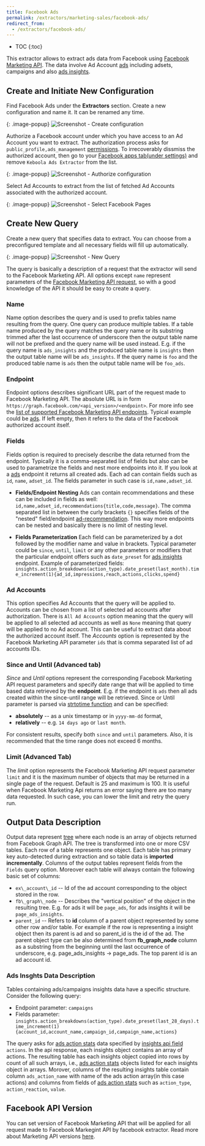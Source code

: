 ```yaml
---
title: Facebook Ads
permalink: /extractors/marketing-sales/facebook-ads/
redirect_from:
  - /extractors/facebook-ads/
---
```


* TOC
{:toc}

This extractor allows to extract ads data from Facebook using [Facebook Marketing API](https://developers.facebook.com/docs/marketing-api/reference/v2.8).
The data involve Ad Account [ads](https://developers.facebook.com/docs/marketing-api/reference/adgroup) including adsets, campaigns
and also [ads insights](https://developers.facebook.com/docs/marketing-api/reference/adgroup/insights/).

## Create and Initiate New Configuration
Find Facebook Ads under the **Extractors** section. Create a new configuration and name it. It can be renamed any time.

{: .image-popup}
![Screenshot - Create configuration](/extractors/facebook-ads/createconfig.png)

Authorize a Facebook account under which you have access to an Ad Account you want to extract. The authorization process asks for `public_profile,ads_management` [permissions](https://developers.facebook.com/docs/facebook-login/permissions). To irrecoverably dissmiss the authorized account, then go to your [Facebook apps tab(under settings)](https://www.facebook.com/settings?tab=applications) and remove `Keboola Ads Extractor` from the list.

{: .image-popup}
![Screenshot - Authorize configuration](/extractors/facebook-ads/authorizefb.png)

Select Ad Accounts to extract from the list of fetched Ad Accounts associated with the authorized account.

{: .image-popup}
![Screenshot - Select Facebook Pages](/extractors/facebook-ads/selectadaccounts.png)

## Create New Query
Create a new query that specifies data to extract. You can choose from a preconfigured template and all necessary fields will fill up automatically.

{: .image-popup}
![Screenshot - New Query](/extractors/facebook-ads/newquery.png)

The query is basically a description of a request that the extractor will send to the Facebook Marketing API. All options except `name` represent
parameters of the [Facebook Marketing API request](https://developers.facebook.com/docs/graph-api/using-graph-api), so with a good knowledge
of the API it should be easy to create a query.

### Name
Name option describes the query and is used to prefix tables name resulting from the query. One query can produce multiple tables. If a table name produced by the query matches
the query name or its substring trimmed after the last occurrence of underscore then the output table name will not be prefixed and the query name will be used instead.
E.g. if the query name is `ads_insights` and the produced table name is `insights` then the output table name will be `ads_insights`. If the
query name is `foo` and the produced table name is `ads` then the output table name will be `foo_ads`.

### Endpoint
Endpoint options describes significant URL part of the request made to Facebook Marketing API. The absolute URL is in
form `https://graph.facebook.com/<api_version>/<endpoint>`. For more info see the
[list of supported Facebook Marketing API endpoints](https://developers.facebook.com/docs/marketing-api/reference/v2.8). Typical example
could be [ads](https://developers.facebook.com/docs/marketing-api/reference/adgroup). If left empty, then it refers to the data of the Facebook authorized account itself.

### Fields
Fields option is required to precisely describe the data returned from the endpoint. Typically it is a comma-separated list of fields but also can be used
to parametrize the fields and nest more endpoints into it. If you look at a [ads](https://developers.facebook.com/docs/marketing-api/reference/adgroup)
endpoint it returns all created ads. Each ad can contain fields such as `id`, `name`, `adset_id`. The fields parameter in such case is `id,name,adset_id`.

- **Fields/Endpoint Nesting**
    Ads can contain recommendations and these can be included in fields as well: `id,name,adset_id,recommendations{title,code,message}`. The comma separated list
    in between the curly brackets `{}` specifies fields of the "nested" field/endpoint
    [ad-recommendation](https://developers.facebook.com/docs/marketing-api/reference/ad-recommendation/). This way more endpoints can be nested and basically
    there is no limit of nesting level.

- **Fields Parameterization**
    Each field can be parameterized by a dot followed by the modifier name and value in brackets. Typical parameter could
    be `since`, `until`, `limit` or any other parameters or modifiers that the particular endpoint offers such as `date_preset`
    for [ads insights](https://developers.facebook.com/docs/marketing-api/reference/adgroup/insights/) endpoint.
    Example of parameterized fields: `insights.action_breakdowns(action_type).date_preset(last_month).time_increment(1){ad_id,impressions,reach,actions,clicks,spend}`

### Ad Accounts
This option specifies Ad Accounts that the query will be applied to. Accounts can be chosen from a list of selected ad accounts after authorization.
There is `All Ad Accounts` option meaning that the query will be applied to all selected ad accounts as well as `None` meaning that query will
be applied to no Ad account. This can be useful to extract data about the authorized account itself. The *Accounts* option is represented by the Facebook
Marketing API parameter `ids` that is comma separated list of ad accounts IDs.

### Since and Until (Advanced tab)
*Since* and *Until* options represent the corresponding Facebook Marketing API request parameters and specify date range that will be applied to
time based data retrieved by the **endpoint**. E.g. if the endpoint is `ads` then all ads created within the since-until range will be retrieved.
Since or Until parameter is parsed via [strtotime function](http://php.net/manual/en/function.strtotime.php) and can be specified:

- **absolutely** -- as a unix timestamp or in `yyyy-mm-dd` format,
- **relatively** -- e.g. `14 days ago` or `last month`.

For consistent results, specify both `since` and `until` parameters. Also, it is recommended that the time range does not exceed 6 months.

### Limit (Advanced Tab)
The *limit* option represents the Facebook Marketing API request parameter `limit` and it is the maximum number of objects that may be returned
in a single page of the request. Default is 25 and maximum is 100. It is useful when Facebook Marketing Api returns an error saying there are
too many data requested. In such case, you can lower the limit and retry the query run.

## Output Data Description
Output data represent [tree](https://en.wikipedia.org/wiki/Tree_(graph_theory)) where each node is an array of objects returned from Facebook Graph API. The
tree is transformed into one or more CSV tables. Each row of a table represents one object. Each table has primary key auto-detected during extraction and so
table data is **imported incrementally**. Columns of the output tables represent fields from the `Fields` query option. Moreover each table will always
contain the following basic set of columns:

- `ex\_account\_id` -- Id of the ad account corresponding to the object stored in the row.
- `fb\_graph\_node` -- Describes the "vertical position" of the object in the resulting tree. E.g. for ads it will be `page_ads`, for ads insights it will be `page_ads_insights`.
- `parent_id` --  Refers to **id** column of a parent object represented by some other row and/or table. For example if the row is representing a insight object then its parent is ad and so parent_id is the id of the ad. The parent object type can be also determined from **fb_graph_node** column as a substring from the beginning until the last occurrence of underscore, e.g. page\_ads\_insights -> page_ads. The top parent id is an ad account id.

### Ads Insghts Data Description
Tables containing ads/campaigns insights data have a specific structure. Consider the following query:

- Endpoint parameter: `campaigns`
- Fields parameter: `insights.action_breakdowns(action_type).date_preset(last_28_days).time_increment(1){account_id,account_name,campaign_id,campaign_name,actions}`

 The query asks for [ads action stats](https://developers.facebook.com/docs/marketing-api/reference/ads-action-stats/) data specified by [insights api field](https://developers.facebook.com/docs/marketing-api/reference/ads-action-stats/) `actions`. In the api response, each insights object contains an array of actions. The resulting table has each insights object copied into rows by count of all such arrays, i.e.,  [ads action stats](https://developers.facebook.com/docs/marketing-api/reference/ads-action-stats/) objects listed for each insights object in arrays. Morover, columns of the resulting insights table contain column `ads_action_name` with name of the ads action array(in this case actions) and columns from fields of [ads action stats](https://developers.facebook.com/docs/marketing-api/reference/ads-action-stats/) such as `action_type`, `action_reaction`, `value`.

## Facebook API Version
You can set version of Facebook Marketing API that will be applied for all request made to Facebook Markegint API by facebook extractor. Read more about Marketing API versions [here](https://developers.facebook.com/docs/marketing-api/versions).
